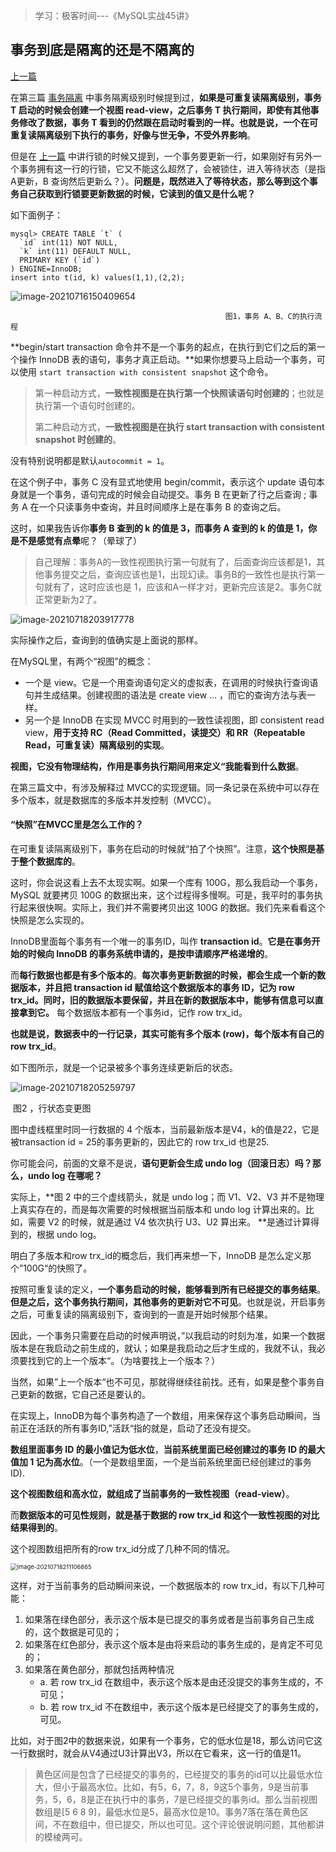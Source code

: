> 学习：极客时间---《MySQL实战45讲》

## 事务到底是隔离的还是不隔离的 

[上一篇](./07行锁功过：怎么减少行锁对性能的影响.md) 

在第三篇 [事务隔离](./03事务隔离.md) 中事务隔离级别时候提到过，**如果是可重复读隔离级别，事务 T 启动的时候会创建一个视图 read-view，之后事务 T 执行期间，即使有其他事务修改了数据，事务 T 看到的仍然跟在启动时看到的一样。也就是说，一个在可重复读隔离级别下执行的事务，好像与世无争，不受外界影响**。  

但是在 [上一篇](./07行锁功过：怎么减少行锁对性能的影响.md) 中讲行锁的时候又提到，一个事务要更新一行，如果刚好有另外一个事务拥有这一行的行锁，它又不能这么超然了，会被锁住，进入等待状态（是指A更新，B 查询然后更新么？）。**问题是，既然进入了等待状态，那么等到这个事务自己获取到行锁要更新数据的时候，它读到的值又是什么呢？**  

如下面例子：

```mysql
mysql> CREATE TABLE `t` (
  `id` int(11) NOT NULL,
  `k` int(11) DEFAULT NULL,
  PRIMARY KEY (`id`)
) ENGINE=InnoDB;
insert into t(id, k) values(1,1),(2,2);
```

![image-20210716150409654](media/images/image-20210716150409654.png)

 													图1，事务 A、B、C的执行流程 

**begin/start transaction 命令并不是一个事务的起点，在执行到它们之后的第一个操作 InnoDB 表的语句，事务才真正启动。**如果你想要马上启动一个事务，可以使用 `start transaction with consistent snapshot` 这个命令。

> 第一种启动方式，**一致性视图是在执行第一个快照读语句时创建的**；也就是执行第一个语句时创建的。
>
> 第二种启动方式，**一致性视图是在执行 start transaction with consistent snapshot 时创建的**。

没有特别说明都是默认`autocommit = 1`。  

在这个例子中，事务 C 没有显式地使用 begin/commit，表示这个 update 语句本身就是一个事务，语句完成的时候会自动提交。事务 B 在更新了行之后查询 ; 事务 A 在一个只读事务中查询，并且时间顺序上是在事务 B 的查询之后。

这时，如果我告诉你**事务 B 查到的 k 的值是 3，而事务 A 查到的 k 的值是 1，你是不是感觉有点晕**呢？（晕球了）  

> 自己理解：事务A的一致性视图执行第一句就有了，后面查询应该都是1，其他事务提交之后，查询应该也是1，出现幻读。事务B的一致性也是执行第一句就有了，这时应该也是 1，应该和A一样才对，更新完应该是2。事务C就正常更新为2了。

![image-20210718203917778](media/images/image-20210718203917778.png)

实际操作之后，查询到的值确实是上面说的那样。  

在MySQL里，有两个“视图”的概念：  

- 一个是 view。它是一个用查询语句定义的虚拟表，在调用的时候执行查询语句并生成结果。创建视图的语法是 create view … ，而它的查询方法与表一样。
- 另一个是 InnoDB 在实现 MVCC 时用到的一致性读视图，即 consistent read view，**用于支持 RC（Read Committed，读提交）和 RR（Repeatable Read，可重复读）隔离级别的实现**。

**视图，它没有物理结构，作用是事务执行期间用来定义“我能看到什么数据**。  

在第三篇文中，有涉及解释过 MVCC的实现逻辑。同一条记录在系统中可以存在多个版本，就是数据库的多版本并发控制（MVCC）。 

#### “快照”在MVCC里是怎么工作的？    

在可重复读隔离级别下，事务在启动的时候就“拍了个快照”。注意，**这个快照是基于整个数据库的**。  

这时，你会说这看上去不太现实啊。如果一个库有 100G，那么我启动一个事务，MySQL 就要拷贝 100G 的数据出来，这个过程得多慢啊。可是，我平时的事务执行起来很快啊。实际上，我们并不需要拷贝出这 100G 的数据。我们先来看看这个快照是怎么实现的。  

InnoDB里面每个事务有一个唯一的事务ID，叫作 **transaction id**。**它是在事务开始的时候向 InnoDB 的事务系统申请的，是按申请顺序严格递增的**。  

而**每行数据也都是有多个版本的**。**每次事务更新数据的时候，都会生成一个新的数据版本，并且把 transaction id 赋值给这个数据版本的事务 ID，记为 row trx_id。同时，旧的数据版本要保留，并且在新的数据版本中，能够有信息可以直接拿到它。** 每个数据版本都有一个事务id，记作 row trx_id。

**也就是说，数据表中的一行记录，其实可能有多个版本 (row)，每个版本有自己的 row trx_id**。  

如下图所示，就是一个记录被多个事务连续更新后的状态。  

![image-20210718205259797](media/images/image-20210718205259797.png)

​														图2 ，行状态变更图   

图中虚线框里时同一行数据的 4 个版本，当前最新版本是V4，k的值是22，它是被transaction id = 25的事务更新的，因此它的 row trx_id 也是25.  

你可能会问，前面的文章不是说，**语句更新会生成 undo log（回滚日志）吗？那么，undo log 在哪呢？**   

实际上，**图 2 中的三个虚线箭头，就是 undo log；而 V1、V2、V3 并不是物理上真实存在的，而是每次需要的时候根据当前版本和 undo log 计算出来的。比如，需要 V2 的时候，就是通过 V4 依次执行 U3、U2 算出来。  **是通过计算得到的，根据 undo log。  

明白了多版本和row trx_id的概念后，我们再来想一下，InnoDB 是怎么定义那个”100G“的快照了。  

按照可重复读的定义，**一个事务启动的时候，能够看到所有已经提交的事务结果**。**但是之后，这个事务执行期间，其他事务的更新对它不可见**。也就是说，开启事务之后，可重复读的隔离级别下，查询到的一直是开始时候那个结果。  

因此，一个事务只需要在启动的时候声明说，”以我启动的时刻为准，如果一个数据版本是在我启动之前生成的，就认；如果是我启动之后才生成的，我就不认，我必须要找到它的上一个版本“。（为啥要找上一个版本？）

当然，如果”上一个版本“也不可见，那就得继续往前找。还有，如果是整个事务自己更新的数据，它自己还是要认的。  

在实现上，InnoDB为每个事务构造了一个数组，用来保存这个事务启动瞬间，当前正在活跃的所有事务ID,”活跃“指的就是，启动了还没有提交。  

**数组里面事务 ID 的最小值记为低水位**，**当前系统里面已经创建过的事务 ID 的最大值加 1 记为高水位**。（一个是数组里面，一个是当前系统里面已经创建过的事务ID).  

**这个视图数组和高水位，就组成了当前事务的一致性视图（read-view）**。

而**数据版本的可见性规则，就是基于数据的 row trx_id 和这个一致性视图的对比结果得到的**。

这个视图数组把所有的row trx_id分成了几种不同的情况。  

<img src="media/images/image-20210718211106865.png" alt="image-20210718211106865" style="zoom: 67%;" />

这样，对于当前事务的启动瞬间来说，一个数据版本的 row trx_id，有以下几种可能：

1. 如果落在绿色部分，表示这个版本是已提交的事务或者是当前事务自己生成的，这个数据是可见的；
2. 如果落在红色部分，表示这个版本是由将来启动的事务生成的，是肯定不可见的；
3. 如果落在黄色部分，那就包括两种情况
   - a.  若 row trx_id 在数组中，表示这个版本是由还没提交的事务生成的，不可见；
   - b.  若 row trx_id 不在数组中，表示这个版本是已经提交了的事务生成的，可见。  

比如，对于图2中的数据来说，如果有一个事务，它的低水位是18，那么访问它这一行数据时，就会从V4通过U3计算出V3，所以在它看来，这一行的值是11。   

> 黄色区间是包含了已经提交的事务的，已经提交的事务的id可以比最低水位大，但小于最高水位。比如，有5，6，7，8，9这5个事务，9是当前事务，5，6，8是正在执行中的事务，7是已经提交的事务id。那么当前视图数组是[5 6 8 9]，最低水位是5，最高水位是10。事务7落在落在黄色区间，不在数组中，但已提交，所以也可见。这个评论很说明问题，其他都讲的模棱两可。  



